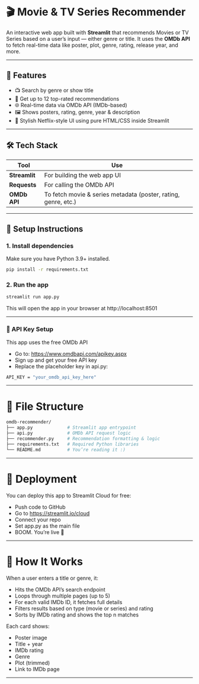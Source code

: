 # 🎬 Movie & TV Series Recommender

An interactive web app built with **Streamlit** that recommends Movies or TV Series based on a user’s input — either genre or title. It uses the **OMDb API** to fetch real-time data like poster, plot, genre, rating, release year, and more.

---

## 🌟 Features

- 📺 Search by genre or show title
- 🍿 Get up to 12 top-rated recommendations
- 🌐 Real-time data via OMDb API (IMDb-based)
- 🖼️ Shows posters, rating, genre, year & description
- 🎨 Stylish Netflix-style UI using pure HTML/CSS inside Streamlit

---

## 🛠 Tech Stack

| Tool       | Use |
|------------|-----|
| **Streamlit** | For building the web app UI |
| **Requests**  | For calling the OMDb API |
| **OMDb API**  | To fetch movie & series metadata (poster, rating, genre, etc.) |

---

## 🔧 Setup Instructions

### 1. **Install dependencies**
Make sure you have Python 3.9+ installed.

```bash
pip install -r requirements.txt
```
### 2. **Run the app**

```bash
streamlit run app.py
```

This will open the app in your browser at http://localhost:8501

---

### **🔐 API Key Setup**
This app uses the free OMDb API

- Go to: https://www.omdbapi.com/apikey.aspx
- Sign up and get your free API key
- Replace the placeholder key in api.py:

```bash
API_KEY = "your_omdb_api_key_here"
```

---

# 📁 File Structure

```bash
omdb-recommender/
├── app.py             # Streamlit app entrypoint
├── api.py             # OMDb API request logic
├── recommender.py     # Recommendation formatting & logic
├── requirements.txt   # Required Python libraries
└── README.md          # You’re reading it :)
```

---

# 🚀 Deployment
You can deploy this app to Streamlit Cloud for free:

- Push code to GitHub
- Go to https://streamlit.io/cloud
- Connect your repo
- Set app.py as the main file
- BOOM. You’re live 🚀

---

# 🧠 How It Works
When a user enters a title or genre, it:

- Hits the OMDb API’s search endpoint
- Loops through multiple pages (up to 5)
- For each valid IMDb ID, it fetches full details
- Filters results based on type (movie or series) and rating
- Sorts by IMDb rating and shows the top n matches

Each card shows:
- Poster image
- Title + year
- IMDb rating
- Genre
- Plot (trimmed)
- Link to IMDb page

---
